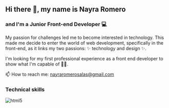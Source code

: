 ## Hi there 👋, my name is Nayra Romero  
### and I'm a Junior Front-end Developer 💻

My passion for challenges led me to become interested in technology. This made me decide to enter the world of web development, specifically in the front-end, as it links my two passions: ✨ technology and design ✨.

I'm looking for my first professional experience as a front end developer to show what I'm capable of 🙌🏼.

📫 How to reach me: nayraromerosalas@gmail.com

### Technical skills

![html5](https://www.google.com/search?q=html+5&hl=es&source=lnms&tbm=isch&sa=X&ved=2ahUKEwjpiPiDyq78AhWS26QKHRJABFMQ_AUoAXoECAEQAw&biw=580&bih=617&dpr=1.1#imgrc=Fs5Hx6skEBvrNM)
